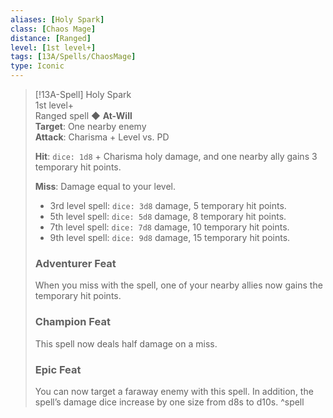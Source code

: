 ```yaml
---
aliases: [Holy Spark]
class: [Chaos Mage]
distance: [Ranged]
level: [1st level+]
tags: [13A/Spells/ChaosMage]
type: Iconic
---
```


> [!13A-Spell] Holy Spark  
> 1st level+  
> Ranged spell ◆ **At-Will**  
> **Target**: One nearby enemy  
> **Attack**: Charisma + Level vs. PD  
>
> **Hit**: `dice: 1d8` + Charisma holy damage, and one nearby ally gains 3 temporary hit points.
>
> **Miss**: Damage equal to your level.
>
> - 3rd level spell: `dice: 3d8` damage, 5 temporary hit points.
> - 5th level spell: `dice: 5d8` damage, 8 temporary hit points.
> - 7th level spell: `dice: 7d8` damage, 10 temporary hit points.
> - 9th level spell: `dice: 9d8` damage, 15 temporary hit points.
>
> ### Adventurer Feat
> When you miss with the spell, one of your nearby allies now gains the temporary hit points.
>
> ### Champion Feat
> This spell now deals half damage on a miss.
>
> ### Epic Feat
> You can now target a faraway enemy with this spell. In addition, the spell’s damage dice increase by one size from d8s to d10s.
^spell
